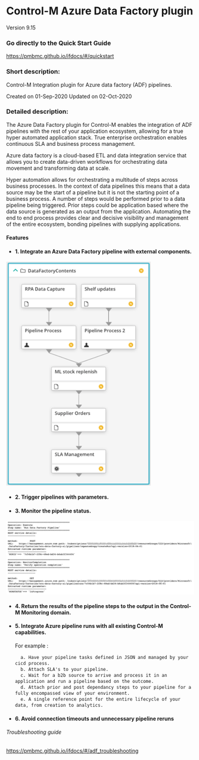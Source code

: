 # Control-M Azure Data Factory plugin
Version 9.15

### Go directly to the Quick Start Guide
https://pmbmc.github.io/ifdocs/#/quickstart

### Short description:
Control-M Integration plugin for Azure data factory (ADF) pipelines.

Created on 01-Sep-2020
Updated on 02-Oct-2020
 
### Detailed description:

The Azure Data Factory plugin for Control-M enables the integration of ADF pipelines with the rest of your application 
ecosystem, allowing for a true hyper automated application stack. True enterprise orchestration enables continuous SLA and business
process management.

Azure data factory is a cloud-based ETL and data integration service that allows you to create data-driven workflows 
for orchestrating data movement and transforming data at scale.

Hyper automation allows for orchestrating a multitude of steps across business processes. In the context of data pipelines
this means that a data source may be the start of a pipeline but it is not the starting point of a business process.
A number of steps would be performed prior to a data pipeline being triggered. Prior steps could be application based where the data 
source is generated as an output from the application. Automating the end to end process provides clear and decisive 
visibility and management of the entire ecosystem, bonding pipelines with supplying applications.

#### Features

* #### 1. Integrate an Azure Data Factory pipeline with external components.  

![workflow](./images/pipelineworkflow.png)

* #### 2. Trigger pipelines with parameters.

* #### 3. Monitor the pipeline status.

![workflow](./images/trackpipeline.png)

* #### 4. Return the results of the pipeline steps to the output in the Control-M Monitoring domain.  

* #### 5. Integrate Azure pipeline runs with all existing Control-M capabilities.  
    For example : 
                   
        a. Have your pipeline tasks defined in JSON and managed by your cicd process.          
        b. Attach SLA's to your pipeline.
        c. Wait for a b2b source to arrive and process it in an application and run a pipeline based on the outcome.
        d. Attach prior and post dependancy steps to your pipeline for a fully encompassed view of your environment.
        e. A single reference point for the entire lifecycle of your data, from creation to analytics.

* #### 6. Avoid connection timeouts and unnecessary pipeline reruns


 
###### Troubleshooting guide
 
 https://pmbmc.github.io/ifdocs/#/adf_troubleshooting



 

